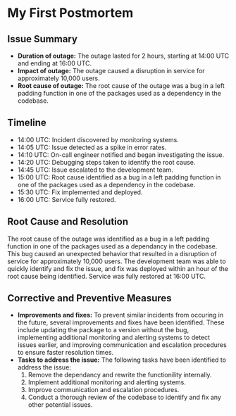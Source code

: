 # My First Postmortem

## Issue Summary

- **Duration of outage:** The outage lasted for 2 hours, starting at 14:00 UTC and ending at 16:00 UTC.
- **Impact of outage:** The outage caused a disruption in service for approximately 10,000 users.
- **Root cause of outage:** The root cause of the outage was a bug in a left padding function in one of the packages used as a dependency in the codebase.

## Timeline

- 14:00 UTC: Incident discovered by monitoring systems.
- 14:05 UTC: Issue detected as a spike in error rates.
- 14:10 UTC: On-call engineer notified and began investigating the issue.
- 14:20 UTC: Debugging steps taken to identify the root cause.
- 14:45 UTC: Issue escalated to the development team.
- 15:00 UTC: Root cause identified as a bug in a left padding function in one of the packages used as a dependency in the codebase.
- 15:30 UTC: Fix implemented and deployed.
- 16:00 UTC: Service fully restored.

## Root Cause and Resolution

The root cause of the outage was identified as a bug in a left padding function in one of the packages used as a dependancy in the codebase. This bug caused an unexpected behavior that resulted in a disruption of service for approximately 10,000 users. The development team was able to quickly identify and fix the issue, and fix was deployed within an hour of the root cause being identified. Service was fully restored at 16:00 UTC.

## Corrective and Preventive Measures

- **Improvements and fixes:** To prevent similar incidents from occuring in the future, several improvements and fixes have been identified. These include updating the package to a version without the bug, implementing additional monitoring and alerting systems to detect issues earlier, and improving communication and escalation procedures to ensure faster resolution times.
- **Tasks to address the issue:** The following tasks have been identified to address the issue:
    1. Remove the dependancy and rewrite the functionility internally.
    2. Implement additional monitoring and alerting systems.
    3. Improve communication and escalation procedures.
    4. Conduct a thorough review of the codebase to identify and fix any other potential issues.
